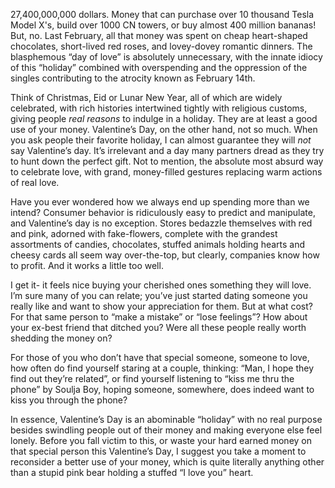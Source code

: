 

27,400,000,000 dollars. Money that can purchase over 10 thousand Tesla
Model X's, build over 1000 CN towers, or buy almost 400 million bananas!
But, no. Last February, all that money was spent on cheap heart-shaped
chocolates, short-lived red roses, and lovey-dovey romantic dinners. The
blasphemous “day of love” is absolutely unnecessary, with the innate
idiocy of this “holiday” combined with overspending and the oppression
of the singles contributing to the atrocity known as February 14th.

Think of Christmas, Eid or Lunar New Year, all of which are widely
celebrated, with rich histories intertwined tightly with religious
customs, giving people *real reasons* to indulge in a holiday. They are
at least a good use of your money. Valentine’s Day, on the other hand,
not so much. When you ask people their favorite holiday, I can almost
guarantee they will *not* say Valentine’s day. It’s irrelevant and a day
many partners dread as they try to hunt down the perfect gift. Not to
mention, the absolute most absurd way to celebrate love, with grand,
money-filled gestures replacing warm actions of real love.

Have you ever wondered how we always end up spending more than we
intend? Consumer behavior is ridiculously easy to predict and
manipulate, and Valentine’s day is no exception. Stores bedazzle
themselves with red and pink, adorned with fake-flowers, complete with
the grandest assortments of candies, chocolates, stuffed animals holding
hearts and cheesy cards all seem way over-the-top, but clearly,
companies know how to profit. And it works a little too well.

I get it- it feels nice buying your cherished ones something they will
love. I’m sure many of you can relate; you’ve just started dating
someone you really like and want to show your appreciation for them. But
at what cost? For that same person to “make a mistake” or “lose
feelings”? How about your ex-best friend that ditched you? Were all
these people really worth shedding the money on?

For those of you who don’t have that special someone, someone to love,
how often do find yourself staring at a couple, thinking: “Man, I hope
they find out they’re related”, or find yourself listening to “kiss me
thru the phone” by Soulja Boy, hoping someone, somewhere, does indeed
want to kiss you through the phone?

In essence, Valentine’s Day is an abominable “holiday” with no real
purpose besides swindling people out of their money and making everyone
else feel lonely. Before you fall victim to this, or waste your hard
earned money on that special person this Valentine’s Day, I suggest you
take a moment to reconsider a better use of your money, which is quite
literally anything other than a stupid pink bear holding a stuffed “I
love you” heart.
